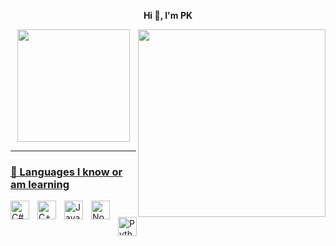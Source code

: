 <p align='center'>
<b>Hi 👋, I'm PK</b><br>

<div align="center">
  <a href="https://github.com/PKDORX">
  <img align="right" width="300" src="https://github-readme-stats.vercel.app/api?username=PKDORX&show_icons=true&text_color=ff00008&theme=transparent&include_all_commits=true&count_private=true"/>
  <img height="180em" src="https://github-readme-stats.vercel.app/api/top-langs/?username=PKDORX&layout=compact&langs_count=7&theme=dark"/>
</div> 
  
---

### 🧰 Languages I know or am learning
  
<img align="left" alt="C#" width="30px" style="padding-right:10px;" src="https://cdn.jsdelivr.net/gh/devicons/devicon/icons/csharp/csharp-line.svg" />
<img align="left" alt="C++" width="30px" style="padding-right:10px;" src="https://cdn.jsdelivr.net/gh/devicons/devicon/icons/cplusplus/cplusplus-line.svg" />
<img align="left" alt="JavaScript" width="30px" style="padding-right:10px;" src="https://cdn.jsdelivr.net/gh/devicons/devicon/icons/javascript/javascript-plain.svg" />
<img align="left" alt="NodeJS" width="30px" style="padding-right:10px;" src="https://cdn.jsdelivr.net/gh/devicons/devicon/icons/nodejs/nodejs-original.svg" />
<img align="left" alt="Python" width="30px" style="padding-right:10px;" src="https://cdn.jsdelivr.net/gh/devicons/devicon/icons/python/python-plain.svg" />

  
  

<br />

#
